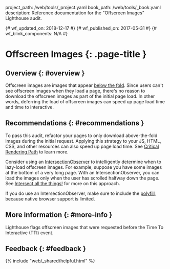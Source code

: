 project_path: /web/tools/_project.yaml book_path: /web/tools/_book.yaml description: Reference documentation for the "Offscreen Images" Lighthouse audit.

{# wf_updated_on: 2018-12-17 #} {# wf_published_on: 2017-05-31 #} {# wf_blink_components: N/A #}

# Offscreen Images {: .page-title }

## Overview {: #overview }

Offscreen images are images that appear [below the fold](https://en.wikipedia.org/wiki/Above_the_fold#Below_the_fold). Since users can't see offscreen images when they load a page, there's no reason to download the offscreen images as part of the initial page load. In other words, deferring the load of offscreen images can speed up page load time and time to interactive.

## Recommendations {: #recommendations }

To pass this audit, refactor your pages to only download above-the-fold images during the initial request. Applying this strategy to your JS, HTML, CSS, and other resources can also speed up page load time. See [Critical Rendering Path](/web/fundamentals/performance/critical-rendering-path/) to learn more.

Consider using an [IntersectionObserver](/web/updates/2016/04/intersectionobserver) to intelligently determine when to lazy-load offscreen images. For example, suppose you have some images at the bottom of a very long page. With an IntersectionObserver, you can load the images only when the user has scrolled halfway down the page. See [Intersect all the things!](/web/updates/2016/04/intersectionobserver#intersect_all_the_things) for more on this approach.

If you do use an IntersectionObserver, make sure to include the [polyfill](https://github.com/w3c/IntersectionObserver/tree/master/polyfill), because native browser support is limited.

## More information {: #more-info }

Lighthouse flags offscreen images that were requested before the Time To Interactive (TTI) event.

## Feedback {: #feedback }

{% include "web/_shared/helpful.html" %}
